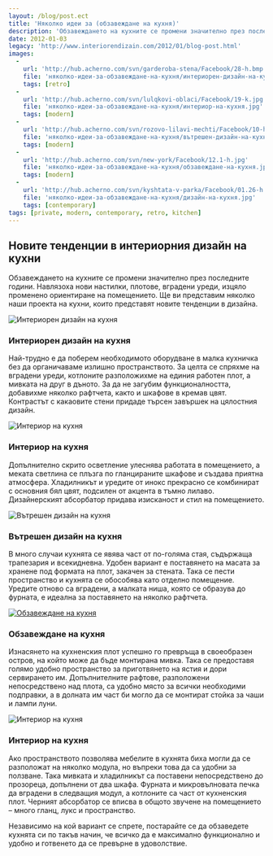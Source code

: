 ```yaml
---
layout: /blog/post.ect
title: 'Няколко идеи за (обзавеждане на кухня)'
description: 'Обзавеждането на кухните се промени значително през последните години. Навлязоха нови настилки, плотове, вградени уреди, изцяло променено ориентиране на помещението. Ще ви представим няколко наши проекта на кухни, които представят новите тенденции в дизайна.'
date: 2012-01-03
legacy: 'http://www.interiorendizain.com/2012/01/blog-post.html'
images:
  -
    url: 'http://hub.acherno.com/svn/garderoba-stena/Facebook/28-h.bmp'
    file: 'няколко-идеи-за-обзавеждане-на-кухня/интериорен-дизайн-на-кухня.jpg'
    tags: [retro]
  -
    url: 'http://hub.acherno.com/svn/lulqkovi-oblaci/Facebook/19-k.jpg'
    file: 'няколко-идеи-за-обзавеждане-на-кухня/интериор-на-кухня.jpg'
    tags: [modern]
  -
    url: 'http://hub.acherno.com/svn/rozovo-lilavi-mechti/Facebook/10-h.jpg'
    file: 'няколко-идеи-за-обзавеждане-на-кухня/вътрешен-дизайн-на-кухня.jpg'
    tags: [modern]
  -
    url: 'http://hub.acherno.com/svn/new-york/Facebook/12.1-h.jpg'
    file: 'няколко-идеи-за-обзавеждане-на-кухня/обзавеждане-на-кухня.jpg'
    tags: [modern]
  -
    url: 'http://hub.acherno.com/svn/kyshtata-v-parka/Facebook/01.26-h.jpg'
    file: 'няколко-идеи-за-обзавеждане-на-кухня/дизайн-на-кухня.jpg'
    tags: [contemporary]
tags: [private, modern, contemporary, retro, kitchen]
---
```

## Новите тенденции в **интериорния дизайн** на кухни
Обзавеждането на кухните се промени значително през последните години. Навлязоха нови настилки, плотове, вградени уреди, изцяло променено ориентиране на помещението. Ще ви представим няколко наши проекта на кухни, които представят новите тенденции в дизайна.

![Интериорен дизайн на кухня](няколко-идеи-за-обзавеждане-на-кухня/интериорен-дизайн-на-кухня.jpg)
### Интериорен дизайн на **кухня**

Най-трудно е да поберем необходимото оборудване в малка кухничка без да органичаваме излишно пространството. За целта се спряхме на вградени уреди, котлоните разположихме на единия работен плот, а мивката на друг в дъното. За да не загубим функционалността, добавихме няколко рафтчета, както и шкафове в кремав цвят. Контрастът с какаовите стени придаде търсен завършек на цялостния дизайн.

![Интериор на кухня](няколко-идеи-за-обзавеждане-на-кухня/интериор-на-кухня.jpg)
### Интериор на **кухня**

Допълнително скрито осветление улеснява работата в помещението, а меката светлина се плъзга по гланцираните шкафове и създава приятна атмосфера. Хладилникът и уредите от инокс прекрасно се комбинират с основния бял цвят, подсилен от акцента в тъмно лилаво. Дизайнерският абсорбатор придава изисканост и стил на помещението.

![Вътрешен дизайн на кухня](няколко-идеи-за-обзавеждане-на-кухня/вътрешен-дизайн-на-кухня.jpg)
### Вътрешен дизайн на **кухня**

В много случаи кухнята се явява част от по-голяма стая, съдържаща трапезария и всекидневна. Удобен вариант е поставянето на масата за хранене под формата на плот, закачен за стената. Така се пести пространство и кухнята се обособява като отделно помещение. Уредите отново са вградени, а малката ниша, която се образува до фурната,  е идеална за поставянето на няколко рафтчета.

[![Обзавеждане на кухня](няколко-идеи-за-обзавеждане-на-кухня/обзавеждане-на-кухня.jpg)](http://acherno.bg/интериорен-дизайн/апартамент/ню-йорк/интериорен-дизайн.html)
### Обзавеждане на **кухня**

Изнасянето на кухненския плот успешно го превръща в своеобразен остров, на който може да бъде монтирана мивка. Така се предоставя голямо удобно пространство за приготвянето на ястия и дори сервирането им. Допълнителните рафтове, разположени непосредствено над плота, са удобно място за всички необходими подправки, а в долната им част би могло да се монтират стойка за чаши и лампи луни.

![Интериор на кухня](няколко-идеи-за-обзавеждане-на-кухня/дизайн-на-кухня.jpg)
### Интериор на **кухня**

Ако пространството позволява мебелите в кухнята биха могли да се разположат на няколко модула, но въпреки това да са удобни за ползване. Така мивката и хладилникът са поставени непосредствено до прозореца, допълнени от два шкафа. Фурната и микровълновата печка да вградени в следващия модул, а котлоните са част от кухненския плот. Черният абсорбатор се вписва в общото звучене на помещението – много гланц, лукс и пространство.

Независимо на кой вариант се спрете, постарайте се да обзаведете кухнята си по такъв начин, че всичко да е максимално функционално и удобно и готвенето да се превърне в удоволствие.